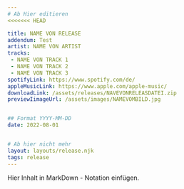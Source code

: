 ```yaml
---
# Ab Hier editieren
<<<<<<< HEAD

title: NAME VON RELEASE
addendum: Test
artist: NAME VON ARTIST
tracks:
 - NAME VON TRACK 1
 - NAME VON TRACK 2
 - NAME VON TRACK 3
spotifyLink: https://www.spotify.com/de/
appleMusicLink: https://www.apple.com/apple-music/
downloadLink: /assets/releases/NAVEVONRELEASDATEI.zip
previewIimageUrl: /assets/images/NAMEVOMBILD.jpg


## Format YYYY-MM-DD
date: 2022-08-01


# Ab hier nicht mehr
layout: layouts/release.njk
tags: release
---
```


Hier Inhalt in MarkDown - Notation einfügen.